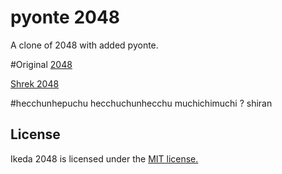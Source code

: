 # pyonte 2048
A clone of 2048 with added pyonte.

#Original
[2048](https://github.com/gabrielecirulli/2048)

[Shrek 2048](https://github.com/Omegablaster/Shrek-2048)

#hecchunhepuchu hecchuchunhecchu muchichimuchi ?
shiran

## License
Ikeda 2048 is licensed under the [MIT license.](https://github.com/gabrielecirulli/2048/blob/master/LICENSE.txt)

